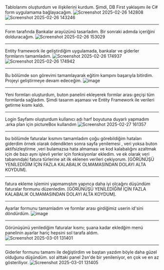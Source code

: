Tablolarımı oluşturdum ve ilişkilerini kurdum. Şimdi, DB First yaklaşımı ile C# form uygulamama bağlayacağım.
![Screenshot 2025-02-26 142808](https://github.com/user-attachments/assets/dbbd5240-7398-44d4-9feb-2c0c6dd8654e)
![Screenshot 2025-02-26 143246](https://github.com/user-attachments/assets/6e4bbfed-e024-49d5-82f5-d5fe8884fc4e)
*******************************************************************************************************************************
Form tarafında Bankalar arayüzünü tasarladım. Bir sonraki adımda içeriğini dolduracağım.
![Screenshot 2025-02-26 153029](https://github.com/user-attachments/assets/1fbc16b1-4a43-403c-a2f6-8d1f548721eb)
*******************************************************************************************************************************
Entity framework ile geliştirdiğim uygulamada, bankalar ve giderler formlarını tamamladım.
![Screenshot 2025-02-26 174937](https://github.com/user-attachments/assets/a4b5ee3b-11bd-4de7-9598-6df8c38ccd30)
![Screenshot 2025-02-26 174942](https://github.com/user-attachments/assets/77cabbfb-506a-44de-8ddd-f5d187c8e4ce)
*******************************************************************************************************************************
Bu bölümde son görevimi tamamlayarak eğitim kampını başarıyla bitirdim. Projeyi geliştirmeye devam edeceğim.
![image](https://github.com/user-attachments/assets/26968390-9c7c-4421-8075-cfdee55c6a13)

*******************************************************************************************************************************
Yeni formları oluşturdum, buton panelini ekleyerek formlar arası geçişi tüm formlarda sağladım. Şimdi tasarım aşaması ve Entity Framework ile verileri getirme kısmı kaldı.
*******************************************************************************************************************************
Login Sayfamı oluşturdum kullanıcı adı harf boyutuna duyarlı yapmadım .arka plan için pictureBox kullandım 
![Screenshot 2025-02-27 161357](https://github.com/user-attachments/assets/9798cdf5-3a88-43bb-a391-b2dbb58939fc)
*******************************************************************************************************************************
bu bölümde faturalar kısmını tamamladım çoğu görebildiğim hataları giderdim örnek olarak ödendikten sonra sayfa yenilemesi , veri yoksa buton aktifsizleştirme ,veri bulamazsa hata almaması ve kod kalabalığını azaltmak için de bazı aynı işlevli yerler için fonksiyonlar ekledim.
ve ek olarak veri tabanındaki fatura türlerine ait ilk eklenen verileri çekiyorum. 
[GÖRÜNÜŞÜ YENİLEDİĞİM İÇİN FAZLA KALABALIK OLMAMASINDAN DOLAYI ALTA KOYDUM].
*******************************************************************************************************************************
fatura ekleme işlemini yapmamıştım yapınca daha iyi olcağını düşündüm faturalar formunu düzenledim.
[GÖRÜNÜŞÜ YENİLEDİĞİM İÇİN FAZLA KALABALIK OLMAMASINDAN DOLAYI ALTA KOYDUM].
*******************************************************************************************************************************
Ayarlar formunu tamamladım ve formlar arası girdiğimiz userin id'sini döndürdüm.
![image](https://github.com/user-attachments/assets/1748b5c0-f692-419a-ad1e-1344bb60a26c)
*******************************************************************************************************************************
Görünüşünü yenilediğim faturalar kısmı;  şuana kadar ekledğim menü panelinin ayarlar hariç hepsini sol tarafa aldım.
![Screenshot 2025-03-01 131401](https://github.com/user-attachments/assets/1e7ac39f-f3c8-4a05-a1a4-2442a08e710a)
*******************************************************************************************************************************
Giderler formunu tamamı ile değiştirdim ve baştan yazdım böyle daha güzel olduğunu düşündüm. sol alttaki panel 2sn'de bir yenileniyor, en çok ve en az gösteriliyor. 
![Screenshot 2025-03-01 131405](https://github.com/user-attachments/assets/68ccc583-9def-4ea1-a27f-a479b57d518c)

